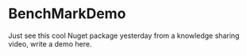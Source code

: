# BenchMarkDemo
Just see this cool Nuget package yesterday from a knowledge sharing video, write a demo here.
